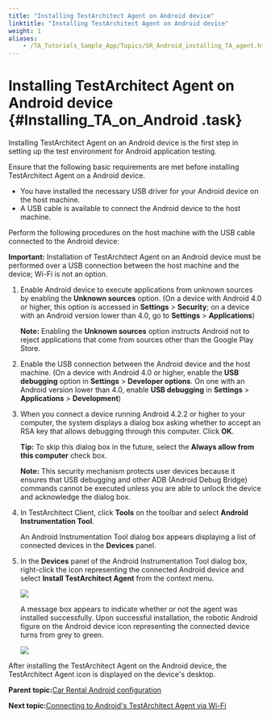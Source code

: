 ```yaml
--- 
title: "Installing TestArchitect Agent on Android device"
linktitle: "Installing TestArchitect Agent on Android device"
weight: 1
aliases: 
    - /TA_Tutorials_Sample_App/Topics/SR_Android_installing_TA_agent.html
---
```

# Installing TestArchitect Agent on Android device {#Installing_TA_on_Android .task}

Installing TestArchitect Agent on an Android device is the first step in setting up the test environment for Android application testing.

Ensure that the following basic requirements are met before installing TestArchitect Agent on a Android device.

-   You have installed the necessary USB driver for your Android device on the host machine.
-   A USB cable is available to connect the Android device to the host machine.

Perform the following procedures on the host machine with the USB cable connected to the Android device:

**Important:** Installation of TestArchitect Agent on an Android device must be performed over a USB connection between the host machine and the device; Wi-Fi is not an option.

1.  Enable Android device to execute applications from unknown sources by enabling the **Unknown sources** option. \(On a device with Android 4.0 or higher, this option is accessed in **Settings** \> **Security**; on a device with an Android version lower than 4.0, go to **Settings** \> **Applications**\)

    **Note:** Enabling the **Unknown sources** option instructs Android not to reject applications that come from sources other than the Google Play Store.

2.  Enable the USB connection between the Android device and the host machine. \(On a device with Android 4.0 or higher, enable the **USB debugging** option in **Settings** \> **Developer options**. On one with an Android version lower than 4.0, enable **USB debugging** in **Settings** \> **Applications** \> **Development**\)

3.  When you connect a device running Android 4.2.2 or higher to your computer, the system displays a dialog box asking whether to accept an RSA key that allows debugging through this computer. Click **OK**.

    **Tip:** To skip this dialog box in the future, select the **Always allow from this computer** check box.

    **Note:** This security mechanism protects user devices because it ensures that USB debugging and other ADB \(Android Debug Bridge\) commands cannot be executed unless you are able to unlock the device and acknowledge the dialog box.

4.  In TestArchitect Client, click **Tools** on the toolbar and select **Android Instrumentation Tool**.

    An Android Instrumentation Tool dialog box appears displaying a list of connected devices in the **Devices** panel.

5.  In the **Devices** panel of the Android Instrumentation Tool dialog box, right-click the icon representing the connected Android device and select **Install TestArchitect Agent** from the context menu.

    ![](../Images/android_9.png)

    A message box appears to indicate whether or not the agent was installed successfully. Upon successful installation, the robotic Android figure on the Android device icon representing the connected device turns from grey to green.

    ![](../Images/android_grey_to_green.png)


After installing the TestArchitect Agent on the Android device, the TestArchitect Agent icon is displayed on the device's desktop.

**Parent topic:**[Car Rental Android configuration](../../TA_Tutorials_Sample_App/Topics/SR_Android_configuration_def.html)

**Next topic:**[Connecting to Android's TestArchitect Agent via Wi-Fi](../../TA_Tutorials_Sample_App/Topics/SR_Car_Rental_connecting_to_Android_TA_Agent.html)

